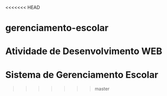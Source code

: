<<<<<<< HEAD
# gerenciamento-escolar

Atividade de Desenvolvimento WEB
=======
# Sistema de Gerenciamento Escolar
>>>>>>> master
